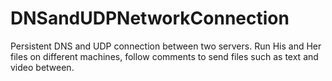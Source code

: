 # DNSandUDPNetworkConnection


Persistent DNS and UDP connection between two servers. Run His and Her files on different machines, 
follow comments to send files such as text and video between.
